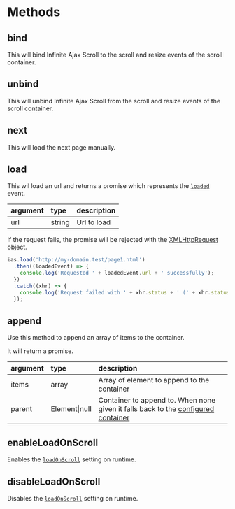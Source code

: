 # Methods

## bind

This will bind Infinite Ajax Scroll to the scroll and resize events of the scroll container.

## unbind

This will unbind Infinite Ajax Scroll from the scroll and resize events of the scroll container.

## next

This will load the next page manually.

## load

This wil load an url and returns a promise which represents the [`loaded`](./events.md#loaded) event.

| argument | type | description |
| :--- | :--- | :--- |
| url | string | Url to load |

If the request fails, the promise will be rejected with the [XMLHttpRequest](https://developer.mozilla.org/en-US/docs/Web/API/XMLHttpRequest) object.

```js
ias.load('http://my-domain.test/page1.html')
  .then((loadedEvent) => {
    console.log('Requested ' + loadedEvent.url + ' successfully');
  })
  .catch((xhr) => {
    console.log('Request failed with ' + xhr.status + ' (' + xhr.statusText + ')');
  });
```

## append

Use this method to append an array of items to the container.

It will return a promise.

| argument | type | description |
| :--- | :--- | :--- |
| items | array | Array of element to append to the container |
| parent | Element\|null | Container to append to. When none given it falls back to the [configured container](./methods.md#constructor) |

## enableLoadOnScroll

Enables the [`loadOnScroll`](options.md#loadonscroll) setting on runtime.

## disableLoadOnScroll

Disables the [`loadOnScroll`](options.md#loadonscroll) setting on runtime.

